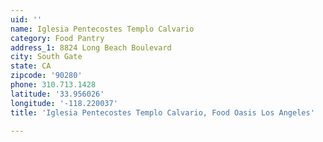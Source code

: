 ```yaml
---
uid: ''
name: Iglesia Pentecostes Templo Calvario
category: Food Pantry
address_1: 8824 Long Beach Boulevard
city: South Gate
state: CA
zipcode: '90280'
phone: 310.713.1428
latitude: '33.956026'
longitude: '-118.220037'
title: 'Iglesia Pentecostes Templo Calvario, Food Oasis Los Angeles'

---
```

